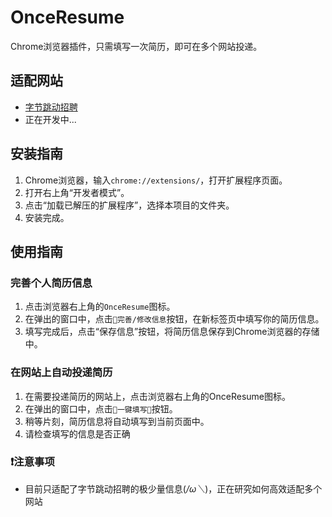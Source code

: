 # OnceResume
Chrome浏览器插件，只需填写一次简历，即可在多个网站投递。

## 适配网站
- [字节跳动招聘](https://jobs.bytedance.com/campus/)
- 正在开发中...

## 安装指南
1. Chrome浏览器，输入`chrome://extensions/`，打开扩展程序页面。
2. 打开右上角“开发者模式”。
3. 点击“加载已解压的扩展程序”，选择本项目的文件夹。
4. 安装完成。

## 使用指南
### 完善个人简历信息
1. 点击浏览器右上角的`OnceResume`图标。
2. 在弹出的窗口中，点击`🚀完善/修改信息`按钮，在新标签页中填写你的简历信息。
3. 填写完成后，点击“保存信息”按钮，将简历信息保存到Chrome浏览器的存储中。
### 在网站上自动投递简历
1. 在需要投递简历的网站上，点击浏览器右上角的OnceResume图标。
2. 在弹出的窗口中，点击`🌟一键填写🌟`按钮。
3. 稍等片刻，简历信息将自动填写到当前页面中。
4. 请检查填写的信息是否正确

### ❗️注意事项
- 目前只适配了字节跳动招聘的极少量信息(*/ω＼*)，正在研究如何高效适配多个网站
